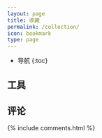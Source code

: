 ```yaml
---
layout: page
title: 收藏
permalink: /collection/
icon: bookmark
type: page
---
```


* 导航
{:toc}

## 工具

## 评论

{% include comments.html %}
